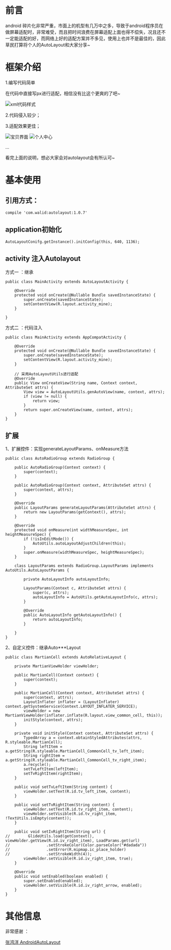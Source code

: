 # 前言

android 碎片化非常严重，市面上的机型有几万中之多，导致于android程序员在做屏幕适配时，非常难受，而且把时间浪费在屏幕适配上面也得不偿失，况且还不一定能适配的好，而网络上好的适配方案并不多见，使用上也并不是最佳的，因此草民打算将个人的AutoLayout和大家分享~

# 框架介绍

1.编写代码简单

在代码中直接写px进行适配，相信没有比这个更爽的了吧~

<img src="https://github.com/walid1992/AutoLayout/blob/master/autolayout_task_xml.png" alt="xml代码样式"/>

2.代码侵入较少；

3.适配效果更佳；

<img src="https://github.com/walid1992/AutoLayout/blob/master/autolayout_baby.png" alt="宝贝界面" />

<img src="https://github.com/walid1992/AutoLayout/blob/master/autolayout_mine.png" alt="个人中心" />

  ...

看完上面的说明，想必大家会对autolayout会有所认可~


# 基本使用

## 引用方式：

```
compile 'com.walid:autolayout:1.0.7'
```

## application初始化

```
AutoLayoutConifg.getInstance().initConfig(this, 640, 1136);
```

## activity 注入Autolayout

方式一 ：继承

```
public class MainActivity extends AutoLayoutActivity {

    @Override
    protected void onCreate(@Nullable Bundle savedInstanceState) {
        super.onCreate(savedInstanceState);
        setContentView(R.layout.activity_mine);
    }

}
```

方式二 ：代码注入

```
public class MainActivity extends AppCompatActivity {

    @Override
    protected void onCreate(@Nullable Bundle savedInstanceState) {
        super.onCreate(savedInstanceState);
        setContentView(R.layout.activity_mine);
    }

    // 采用AutoLayoutUtils进行适配
    @Override
    public View onCreateView(String name, Context context, AttributeSet attrs) {
        View view = AutoLayoutUtils.genAutoView(name, context, attrs);
        if (view != null) {
            return view;
        }
        return super.onCreateView(name, context, attrs);
    }
}
```

## 扩展

1、扩展控件：实现generateLayoutParams、onMeasure方法

```
public class AutoRadioGroup extends RadioGroup {

    public AutoRadioGroup(Context context) {
        super(context);
    }

    public AutoRadioGroup(Context context, AttributeSet attrs) {
        super(context, attrs);
    }

    @Override
    public LayoutParams generateLayoutParams(AttributeSet attrs) {
        return new LayoutParams(getContext(), attrs);
    }

    @Override
    protected void onMeasure(int widthMeasureSpec, int heightMeasureSpec) {
        if (!isInEditMode()) {
            AutoUtils.autoLayoutAdjustChildren(this);
        }
        super.onMeasure(widthMeasureSpec, heightMeasureSpec);
    }

    class LayoutParams extends RadioGroup.LayoutParams implements AutoUtils.AutoLayoutParams {

        private AutoLayoutInfo autoLayoutInfo;

        LayoutParams(Context c, AttributeSet attrs) {
            super(c, attrs);
            autoLayoutInfo = AutoUtils.getAutoLayoutInfo(c, attrs);
        }

        @Override
        public AutoLayoutInfo getAutoLayoutInfo() {
            return autoLayoutInfo;
        }

    }
}
```

2、自定义控件：继承Auto***Layout

```
public class MartianCell extends AutoRelativeLayout {

    private MartianViewHolder viewHolder;

    public MartianCell(Context context) {
        super(context);
    }

    public MartianCell(Context context, AttributeSet attrs) {
        super(context, attrs);
        LayoutInflater inflater = (LayoutInflater) context.getSystemService(Context.LAYOUT_INFLATER_SERVICE);
        viewHolder = new MartianViewHolder(inflater.inflate(R.layout.view_common_cell, this));
        initStyle(context, attrs);
    }

    private void initStyle(Context context, AttributeSet attrs) {
        TypedArray a = context.obtainStyledAttributes(attrs, R.styleable.MartianCell);
        String leftItem = a.getString(R.styleable.MartianCell_CommonCell_tv_left_item);
        String rightItem = a.getString(R.styleable.MartianCell_CommonCell_tv_right_item);
        a.recycle();
        setTvLeftItem(leftItem);
        setTvRightItem(rightItem);
    }

    public void setTvLeftItem(String content) {
        viewHolder.setText(R.id.tv_left_item, content);
    }

    public void setTvRightItem(String content) {
        viewHolder.setText(R.id.tv_right_item, content);
        viewHolder.setVisible(R.id.tv_right_item, !TextUtils.isEmpty(content));
    }

    public void setIvRightItem(String url) {
//        GlideUtils.load(getContext(), viewHolder.getView(R.id.iv_right_item), LoadParams.get(url)
//                .setStrokeColor(Color.parseColor("#dadada"))
//                .setError(R.mipmap.ic_place_holder)
//                .setStrokeWidth(4));
        viewHolder.setVisible(R.id.iv_right_item, true);
    }

    @Override
    public void setEnabled(boolean enabled) {
        super.setEnabled(enabled);
        viewHolder.setVisible(R.id.iv_right_arrow, enabled);
    }
}
```

# 其他信息

非常感谢 ：

[张鸿洋 AndroidAutoLayout](https://github.com/hongyangAndroid/AndroidAutoLayout)
